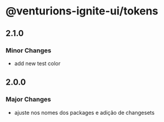 # @venturions-ignite-ui/tokens

## 2.1.0

### Minor Changes

- add new test color

## 2.0.0

### Major Changes

- ajuste nos nomes dos packages e adição de changesets
